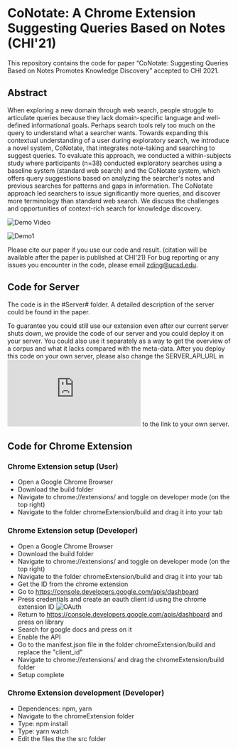 # CoNotate: A Chrome Extension Suggesting Queries Based on Notes (CHI'21)

This repository contains the code for paper “CoNotate: Suggesting Queries Based on Notes Promotes Knowledge Discovery” accepted to CHI 2021.

## Abstract
When exploring a new domain through web search, people struggle to articulate queries because they lack domain-specific language and well-defined informational goals. Perhaps search tools rely too much on the query to understand what a searcher wants. Towards expanding this contextual understanding of a user during exploratory search, we introduce a novel system, CoNotate, that integrates note-taking and searching to suggest queries. To evaluate this approach, we conducted a within-subjects study where participants (n=38) conducted exploratory searches using a baseline system (standard web search) and the CoNotate system, which offers query suggestions based on analyzing the searcher's notes and previous searches for patterns and gaps in information. The CoNotate approach led searchers to issue significantly more queries, and discover more terminology than standard web search. We discuss the challenges and opportunities of context-rich search for knowledge discovery.

![Demo Video](https://www.youtube.com/watch?v=vH3htoAq0Ck&feature=youtu.be)

![Demo1](https://i.imgur.com/GLn5iy9.png)

Please cite our paper if you use our code and result. (citation will be available after the paper is published at CHI'21) For bug reporting or any issues you encounter in the code, please email zding@ucsd.edu.

## Code for Server

The code is in the #Server# folder. A detailed description of the server could be found in the paper.

To guarantee you could still use our extension even after our current server shuts down, we provide the code of our server and you could deploy it on your server. You could also use it separately as a way to get the overview of a corpus and what it lacks compared with the meta-data. After you deploy this code on your own server, please also change the SERVER_API_URL in ![settings.js](https://github.com/creativecolab/CHI2021-CoNotate/blob/master/ChromeExtension/src/settings.js) to the link to your own server.

## Code for Chrome Extension

### Chrome Extension setup (User)

- Open a Google Chrome Browser
- Download the build folder
- Navigate to chrome://extensions/ and toggle on developer mode (on the top right)
- Navigate to the folder chromeExtension/build and drag it into your tab

### Chrome Extension setup (Developer)

- Open a Google Chrome Browser
- Download the build folder
- Navigate to chrome://extensions/ and toggle on developer mode (on the top right)
- Navigate to the folder chromeExtension/build and drag it into your tab
- Get the ID from the chrome extension
- Go to https://console.developers.google.com/apis/dashboard
- Press credentials and create an oauth client id using the chrome extension ID
![OAuth](https://user-images.githubusercontent.com/44254631/85097930-efde4000-b1ad-11ea-99b4-8742537d9ed2.png)
- Return to https://console.developers.google.com/apis/dashboard and press on library
- Search for google docs and press on it 
- Enable the API
- Go to the manifest.json file in the folder chromeExtension/build and replace the "client_id"
- Navigate to chrome://extensions/ and drag the chromeExtension/build folder
- Setup complete

### Chrome Extension development (Developer)
- Dependences: npm, yarn
- Navigate to the chromeExtension folder
- Type: npm install
- Type: yarn watch
- Edit the files the the src folder
